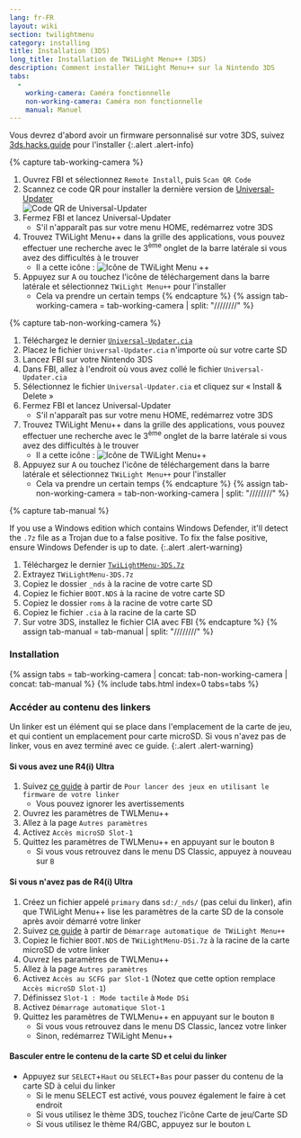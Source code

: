 ```yaml
---
lang: fr-FR
layout: wiki
section: twilightmenu
category: installing
title: Installation (3DS)
long_title: Installation de TWiLight Menu++ (3DS)
description: Comment installer TWiLight Menu++ sur la Nintendo 3DS
tabs:
  - 
    working-camera: Caméra fonctionnelle
    non-working-camera: Caméra non fonctionnelle
    manual: Manuel
---
```


Vous devrez d'abord avoir un firmware personnalisé sur votre 3DS, suivez [3ds.hacks.guide](https://3ds.hacks.guide) pour l'installer
{:.alert .alert-info}

{% capture tab-working-camera %}
1. Ouvrez FBI et sélectionnez `Remote Install`, puis `Scan QR Code`
1. Scannez ce code QR pour installer la dernière version de [Universal-Updater](https://github.com/Universal-Team/Universal-Updater)<br> ![Code QR de Universal-Updater](https://db.universal-team.net/assets/images/qr/universal-updater-cia.png)
1. Fermez FBI et lancez Universal-Updater
   - S'il n'apparaît pas sur votre menu HOME, redémarrez votre 3DS
1. Trouvez TWiLight Menu++ dans la grille des applications, vous pouvez effectuer une recherche avec le 3<sup>ème</sup> onglet de la barre latérale si vous avez des difficultés à le trouver
   - Il a cette icône : ![Icône de TWiLight Menu ++](https://raw.githubusercontent.com/DS-Homebrew/TWiLightMenu/master/booter/icon.bmp)
1. Appuyez sur <kbd class="face">A</kbd> ou touchez l'icône de téléchargement dans la barre latérale et sélectionnez `TWiLight Menu++` pour l'installer
   - Cela va prendre un certain temps
{% endcapture %}
{% assign tab-working-camera = tab-working-camera | split: "////////" %}

{% capture tab-non-working-camera %}
1. Téléchargez le dernier [`Universal-Updater.cia`](https://github.com/Universal-Team/Universal-Updater/releases/latest/download/Universal-Updater.cia)
1. Placez le fichier `Universal-Updater.cia` n'importe où sur votre carte SD
1. Lancez FBI sur votre Nintendo 3DS
1. Dans FBI, allez à l'endroit où vous avez collé le fichier `Universal-Updater.cia`
1. Sélectionnez le fichier `Universal-Updater.cia` et cliquez sur « Install & Delete »
1. Fermez FBI et lancez Universal-Updater
   - S'il n'apparaît pas sur votre menu HOME, redémarrez votre 3DS
1. Trouvez TWiLight Menu++ dans la grille des applications, vous pouvez effectuer une recherche avec le 3<sup>ème</sup> onglet de la barre latérale si vous avez des difficultés à le trouver
   - Il a cette icône : ![Icône de TWiLight Menu++](https://raw.githubusercontent.com/DS-Homebrew/TWiLightMenu/master/booter/icon.bmp)
1. Appuyez sur <kbd class="face">A</kbd> ou touchez l'icône de téléchargement dans la barre latérale et sélectionnez `TWiLight Menu++` pour l'installer
   - Cela va prendre un certain temps
{% endcapture %}
{% assign tab-non-working-camera = tab-non-working-camera | split: "////////" %}

{% capture tab-manual %}

If you use a Windows edition which contains Windows Defender, it'll detect the `.7z` file as a Trojan due to a false positive. To fix the false positive, ensure Windows Defender is up to date.
{:.alert .alert-warning}

1. Téléchargez le dernier [`TwiLightMenu-3DS.7z`](https://github.com/DS-Homebrew/TWiLightMenu/releases/latest/download/TWiLightMenu-3DS.7z)
1. Extrayez `TWiLightMenu-3DS.7z`
1. Copiez le dossier `_nds` à la racine de votre carte SD
1. Copiez le fichier `BOOT.NDS` à la racine de votre carte SD
1. Copiez le dossier `roms` à la racine de votre carte SD
1. Copiez le fichier `.cia` à la racine de la carte SD
1. Sur votre 3DS, installez le fichier CIA avec FBI
{% endcapture %}
{% assign tab-manual = tab-manual | split: "////////" %}

### Installation

{% assign tabs = tab-working-camera | concat: tab-non-working-camera | concat: tab-manual %}
{% include tabs.html index=0 tabs=tabs %}

### Accéder au contenu des linkers

Un linker est un élément qui se place dans l'emplacement de la carte de jeu, et qui contient un emplacement pour carte microSD. Si vous n'avez pas de linker, vous en avez terminé avec ce guide.
{:.alert .alert-warning}

#### Si vous avez une R4(i) Ultra

1. Suivez [ce guide](installing-flashcard) à partir de `Pour lancer des jeux en utilisant le firmware de votre linker`
     - Vous pouvez ignorer les avertissements
1. Ouvrez les paramètres de TWLMenu++
1. Allez à la page `Autres paramètres`
1. Activez `Accès microSD Slot-1`
1. Quittez les paramètres de TWLMenu++ en appuyant sur le bouton `B`
     - Si vous vous retrouvez dans le menu DS Classic, appuyez à nouveau sur `B`

#### Si vous n'avez pas de R4(i) Ultra

1. Créez un fichier appelé `primary` dans `sd:/_nds/` (pas celui du linker), afin que TWiLight Menu++ lise les paramètres de la carte SD de la console après avoir démarré votre linker
1. Suivez [ce guide](installing-flashcard) à partir de `Démarrage automatique de TWiLight Menu++`
1. Copiez le fichier `BOOT.NDS` de `TWiLightMenu-DSi.7z` à la racine de la carte microSD de votre linker
1. Ouvrez les paramètres de TWLMenu++
1. Allez à la page `Autres paramètres`
1. Activez `Accès au SCFG par Slot-1` (Notez que cette option remplace `Accès microSD Slot-1`)
1. Définissez `Slot-1 : Mode tactile` à `Mode DSi`
1. Activez `Démarrage automatique Slot-1`
1. Quittez les paramètres de TWLMenu++ en appuyant sur le bouton `B`
     - Si vous vous retrouvez dans le menu DS Classic, lancez votre linker
     - Sinon, redémarrez TWiLight Menu++

#### Basculer entre le contenu de la carte SD et celui du linker
- Appuyez sur `SELECT`+`Haut` ou `SELECT`+`Bas` pour passer du contenu de la carte SD à celui du linker
     - Si le menu SELECT est activé, vous pouvez également le faire à cet endroit
     - Si vous utilisez le thème 3DS, touchez l'icône Carte de jeu/Carte SD
     - Si vous utilisez le thème R4/GBC, appuyez sur le bouton `L`
